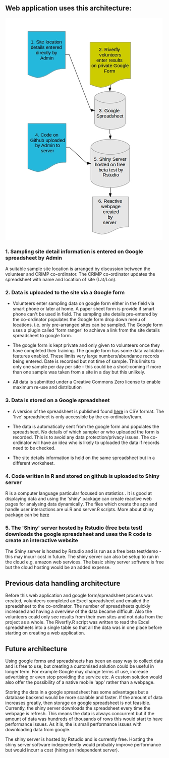 ## Web application uses this architecture:

 ![image link](https://raw.githubusercontent.com/fozy81/Riverfly/riverflyTest/CRIMP%20architecture.jpg)

### 1. Sampling site detail information is entered on Google spreadsheet by Admin 

A suitable sample site location is arranged by discussion between the volunteer and CRIMP co-ordinator. The CRIMP co-ordinator updates the spreadsheet with name and location of site (Lat/Lon).

### 2. Data is uploaded to the site via a Google form 

* Volunteers enter sampling data on google form either in the field via smart phone or later at home. A paper sheet form is provide if smart phone can't be used in field. The sampling site details pre-entered by the co-ordinator populates the Google form drop down menu of locations. i.e. only pre-arranged sites can be sampled. The Google form uses a plugin called 'form ranger' to achieve a link from the site details spreadsheet to google form.

* The google form is kept private and only given to volunteers once they have completed their training. The google form has some data validation features enabled. These limits very large numbers/abundance records being entered. Date is recorded but not time of sample. This limits to only one sample per day per site - this could be a short-coming if more than one sample was taken from a site in a day but this unlikely. 

* All data is submitted under a Creative Commons Zero license to enable maximum re-use and distribution

### 3. Data is stored on a Google spreadsheet 

* A version of the spreadsheet is published found [here](https://docs.google.com/spreadsheet/pub?key=0ArVD_Gwut6UBdHZkQ2g0U0NXQ0psZUltQkpKZjVEM3c&single=true&gid=0&output=csv) in CSV format. The 'live' spreadsheet is only accessible by the co-ordinator/team. 

* The data is automatically sent from the google form and populates the spreadsheet. No details of which sampler or who uploaded the form is recorded. This is to avoid any data protection/privacy issues. The co-ordinator will have an idea who is likely to uploaded the data if records need to be checked.   

* The site details information is held on the same spreadsheet but in a different worksheet.

### 4. Code written in R and stored on github is uploaded to Shiny server

R is a computer language particular focused on statistics . It is good at displaying data and using the 'shiny' package can create reactive web pages for analysing data dynamically. The files which create the app and handle user interactions are ui.R and server.R scripts. More about shiny package can be [here](http://shiny.rstudio.com/)

### 5. The 'Shiny' server hosted by Rstudio (free beta test) downloads the google spreadsheet and uses the R code to create an interactive website

The Shiny server is hosted by Rstudio and is run as a free beta test/demo - this may incurr cost in future. The shiny server can also be setup to run in the cloud e.g. amazon web services.  The basic shiny server software is free but the cloud hosting would be an added expense.

## Previous data handling architecture

Before this web application and google form/spreadsheet process was created, volunteers completed an Excel spreadsheet and emailed the spreadsheet to the co-ordinator. The number of spreadsheets quickly increased and having a overview of the data became difficult. Also the volunteers could only see results from their own sites and not data from the project as a whole. The Riverfly.R script was written to read the Excel spreadsheets into a single table so that all the data was in one place before starting on creating a web application.

## Future architecture

Using google forms and spreadsheets has been an easy way to collect data and is free to use, but creating a customised solution could be useful in longer term. For example Google may change terms of use, increase advertising or even stop providing the service etc. A custom solution would also offer the possibility of a native mobile 'app' rather than a webpage. 

Storing the data in a google spreadsheet has some advantages but a database backend would be more scalable and faster. If the amount of data increases greatly, then storage on google spreadsheet is not feasible. Currently, the shiny server downloads the spreadsheet every time the webpage is refresh. This means the data is always concurrent but if the amount of data was hundreds of thousands of rows this would start to have performance issues. As it is, the is small performance issues with downloading data from google.

The shiny server is hosted by Rstudio and is currently free. Hosting the shiny server software independently would probably improve performance but would incurr a cost (hiring an independent server).








